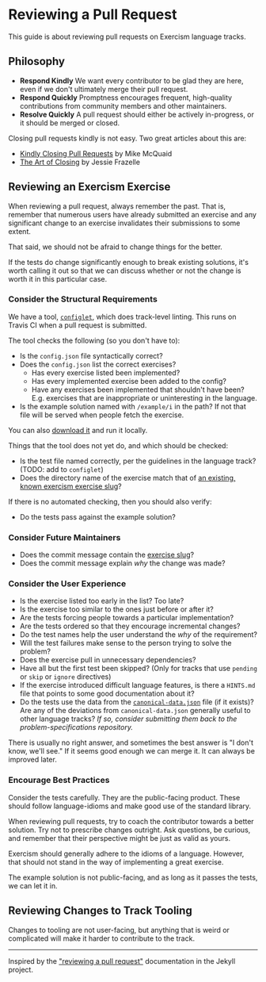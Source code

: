 # Reviewing a Pull Request

This guide is about reviewing pull requests on Exercism language tracks.

## Philosophy

* **Respond Kindly** We want every contributor to be glad they are here, even if we don't ultimately merge their pull request.
* **Respond Quickly** Promptness encourages frequent, high-quality contributions from community members and other maintainers.
* **Resolve Quickly** A pull request should either be actively in-progress, or it should be merged or closed.

Closing pull requests kindly is not easy. Two great articles about this are:

* [Kindly Closing Pull Requests](https://github.com/blog/2124-kindly-closing-pull-requests) by Mike McQuaid
* [The Art of Closing](https://blog.jessfraz.com/post/the-art-of-closing/) by Jessie Frazelle

## Reviewing an Exercism Exercise

When reviewing a pull request, always remember the past. That is, remember that numerous users have already submitted an exercise and any significant change to an exercise invalidates their submissions to some extent.

That said, we should not be afraid to change things for the better.

If the tests do change significantly enough to break existing solutions, it's worth calling it out so that we can discuss whether or not the change is worth it in this particular case.

### Consider the Structural Requirements

We have a tool, [`configlet`](https://github.com/exercism/configlet#configlet), which does track-level linting. This runs on Travis CI when a pull request is submitted.

The tool checks the following (so you don't have to):

- Is the `config.json` file syntactically correct?
- Does the `config.json` list the correct exercises?
    - Has every exercise listed been implemented?
    - Has every implemented exercise been added to the config?
    - Have any exercises been implemented that shouldn't have been? E.g. exercises that are inappropriate or uninteresting in the language.
- Is the example solution named with `/example/i` in the path? If not that file will be served when people fetch the exercise.

You can also [download it](https://github.com/exercism/configlet/releases/latest) and run it locally.

Things that the tool does not yet do, and which should be checked:

- Is the test file named correctly, per the guidelines in the language track? (TODO: add to `configlet`)
- Does the directory name of the exercise match that of [an existing, known exercism exercise slug](https://github.com/exercism/problem-specifications/tree/master/exercises)?

If there is no automated checking, then you should also verify:

- Do the tests pass against the example solution?

### Consider Future Maintainers

- Does the commit message contain the [exercise slug](https://github.com/exercism/problem-specifications/blob/master/CONTRIBUTING.md#updating-a-generic-problem-description)?
- Does the commit message explain _why_ the change was made?

### Consider the User Experience

- Is the exercise listed too early in the list? Too late?
- Is the exercise too similar to the ones just before or after it?
- Are the tests forcing people towards a particular implementation?
- Are the tests ordered so that they encourage incremental changes?
- Do the test names help the user understand the _why_ of the requirement?
- Will the test failures make sense to the person trying to solve the problem?
- Does the exercise pull in unnecessary dependencies?
- Have all but the first test been skipped? (Only for tracks that use `pending` or `skip` or `ignore` directives)
- If the exercise introduced difficult language features, is there a `HINTS.md` file that points to some good documentation about it?
- Do the tests use the data from the [`canonical-data.json`](https://github.com/exercism/problem-specifications#test-data-format-canonical-datajson) file (if it exists)? Are any of the deviations from `canonical-data.json` generally useful to other language tracks? _If so, consider submitting them back to the problem-specifications repository._

There is usually no right answer, and sometimes the best answer is "I don't know, we'll see."
If it seems good enough we can merge it. It can always be improved later.

### Encourage Best Practices

Consider the tests carefully. They are the public-facing product. These should follow language-idioms and make good use of the standard library.

When reviewing pull requests, try to coach the contributor towards a better solution. Try not to prescribe changes outright. Ask questions, be curious, and remember that their perspective might be just as valid as yours.

Exercism should generally adhere to the idioms of a language. However, that should not stand in the way of implementing a great exercise.

The example solution is not public-facing, and as long as it passes the tests, we can let it in.

## Reviewing Changes to Track Tooling

Changes to tooling are not user-facing, but anything that is weird or complicated will make it harder to contribute to the track.

---------

Inspired by the ["reviewing a pull request"](https://github.com/jekyll/jekyll/blob/master/docs/_docs/maintaining/reviewing-a-pull-request.md) documentation in the Jekyll project.

